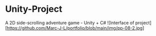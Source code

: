 # Unity-Project
A 2D side-scrolling adventure game - Unity + C#
![Interface of project][https://github.com/Marc-J-L/portfolio/blob/main/img/pp-08-2.jpg]
